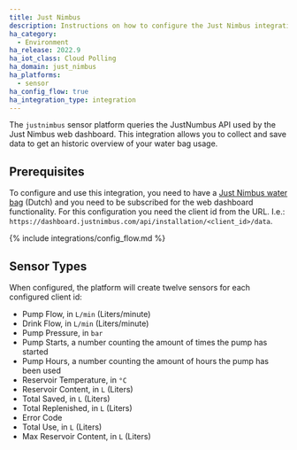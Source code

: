 ```yaml
---
title: Just Nimbus
description: Instructions on how to configure the Just Nimbus integration within Home Assistant
ha_category:
  - Environment
ha_release: 2022.9
ha_iot_class: Cloud Polling
ha_domain: just_nimbus
ha_platforms:
  - sensor
ha_config_flow: true
ha_integration_type: integration
---
```


The `justnimbus` sensor platform queries the JustNumbus API used by the Just Nimbus web dashboard.
This integration allows you to collect and save data to get an historic overview of your water bag
usage.

## Prerequisites

To configure and use this integration, you need to have a
[Just Nimbus water bag](https://justnimbus.com/regenwatersysteem/) (Dutch) and
you need to be subscribed for the web dashboard functionality. For this configuration you need the
client id from the URL. I.e.: `https://dashboard.justnimbus.com/api/installation/<client_id>/data`.

{% include integrations/config_flow.md %}

## Sensor Types

When configured, the platform will create twelve sensors for each configured client id:

- Pump Flow, in `L/min` (Liters/minute)
- Drink Flow, in `L/min` (Liters/minute)
- Pump Pressure, in `bar`
- Pump Starts, a number counting the amount of times the pump has started
- Pump Hours, a number counting the amount of hours the pump has been used
- Reservoir Temperature, in `°C`
- Reservoir Content, in `L` (Liters)
- Total Saved, in `L` (Liters)
- Total Replenished, in `L` (Liters)
- Error Code
- Total Use, in `L` (Liters)
- Max Reservoir Content, in `L` (Liters)
